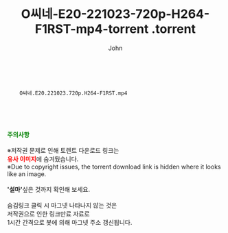 ﻿---
layout: post
title:  "                   O씨네-E20-221023-720p-H264-F1RST-mp4-torrent                .torrent"
author: John
categories: [ TV ]
tags: [  ]
image:  
description: "                   O씨네-E20-221023-720p-H264-F1RST-mp4-torrent                 torrent 정보 공유"
toc: true
toc_sticky: true
---

<br>

        O씨네.E20.221023.720p.H264-F1RST.mp4    
    
<br><br><br>
<p data-ke-size="size16"><b><span style="color: green;">주의사항</span></b><br /><br />※저작권 문제로 인해 토렌트 다운로드 링크는<br /><b><span style="color: red;">유사 이미지</span></b>에 숨겨뒀습니다.<br />※Due to copyright issues, the torrent download link is hidden where it looks like an image.<br /><br /><b>'설마'</b>싶은 것까지 확인해 보세요.<br /><br />숨김링크 클릭 시 마그넷 나타나지 않는 것은<br />저작권으로 인한 링크만료 자료로<br />1시간 간격으로 봇에 의해 마그넷 주소 갱신됩니다.</p>

